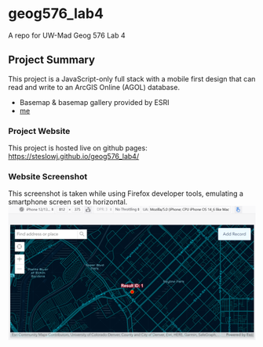 # geog576_lab4
A repo for UW-Mad Geog 576 Lab 4

## Project Summary
This project is a JavaScript-only full stack with a mobile first design that can read and write to an ArcGIS Online (AGOL) database.
<ul>
  <li>Basemap & basemap gallery provided by ESRI</li>
  <li><a href="https://uw-mad.maps.arcgis.com/home/item.html?id=beaf1c2f948949bd91e432a384654d2e" target="_blank">me</a></li>
</ul>

### Project Website
This project is hosted live on github pages: https://steslowj.github.io/geog576_lab4/

### Website Screenshot
This screenshot is taken while using Firefox developer tools, emulating a smartphone screen set to horizontal.
![](geog576_lab4_img.png)
